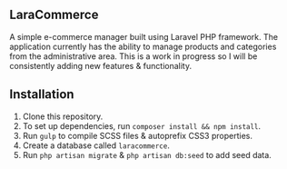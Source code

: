 ## LaraCommerce
A simple e-commerce manager built using Laravel PHP framework. The application currently has the ability to manage products and categories from the administrative area. This is a work in progress so I will be consistently adding new features & functionality.

## Installation
1. Clone this repository.
2. To set up dependencies, run `composer install && npm install`.
4. Run `gulp` to compile SCSS files & autoprefix CSS3 properties.
5. Create a database called `laracommerce`.
6. Run `php artisan migrate` & `php artisan db:seed` to add seed data.
